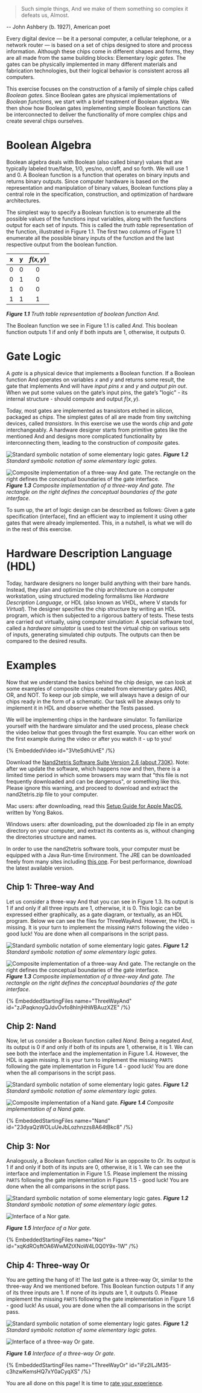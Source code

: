 > Such simple things, And we make of them something so complex it defeats us, Almost.

-- John Ashbery (b. 1927), American poet

Every digital device — be it a personal computer, a cellular telephone, or a network router — is based on a set of chips designed to store and process information. Although these chips come in different shapes and forms, they are all made from the same building blocks: Elementary _logic gates_. The gates can be physically implemented in many different materials and fabrication technologies, but their logical behavior is consistent across all computers.

This exercise focuses on the construction of a family of simple chips called _Boolean gates_. Since Boolean gates are physical implementations of _Boolean functions_, we start with a brief treatment of Boolean algebra. We then show how Boolean gates implementing simple Boolean functions can be interconnected to deliver the functionality of more complex chips and create several chips ourselves.

# Boolean Algebra

Boolean algebra deals with Boolean (also called binary) values that are typically labeled true/false, 1/0, yes/no, on/off, and so forth. We will use $1$ and $0$. A Boolean function is a function that operates on binary inputs and returns binary outputs. Since computer hardware is based on the representation and manipulation of binary values, Boolean functions play a central role in the specification, construction, and optimization of hardware architectures.

The simplest way to specify a Boolean function is to enumerate all the possible values of the functions input variables, along with the functions output for each set of inputs. This is called the _truth table_ representation of the function, illustrated in Figure 1.1. The first two columns of Figure 1.1 enumerate all the possible binary inputs of the function and the last respective output from the boolean function.

|  x  |  y  | $f(x, y)$ |
| :-: | :-: | :-------: |
|  0  |  0  |     0     |
|  0  |  1  |     0     |
|  1  |  0  |     0     |
|  1  |  1  |     1     |

_**Figure 1.1** Truth table representation of boolean function And._

The Boolean function we see in Figure 1.1 is called _And_. This boolean function outputs $1$ if and only if both inputs are $1$, otherwise, it outputs $0$.

# Gate Logic

A _gate_ is a physical device that implements a Boolean function. If a Boolean function And operates on variables $x$ and $y$ and returns some result, the gate that implements And will have _input pins_ $x$ and $y$ and _output pin_ $out$. When we put some values on the gate’s input pins, the gate’s "logic" - its internal structure - should compute and output $f(x, y)$.

Today, most gates are implemented as transistors etched in silicon, packaged as _chips_. The simplest gates of all are made from tiny switching devices, called _transistors_. In this exercise we use the words _chip_ and _gate_ interchangeably. A hardware designer starts from primitive gates like the mentioned And and designs more complicated functionality by interconnecting them, leading to the construction of _composite_ gates.

![Standard symbolic notation of some elementary logic gates.](/figures/figure1-3.svg 'Figure 1.2: Standard symbolic notation of some elementary logic gates.')
_**Figure 1.2** Standard symbolic notation of some elementary logic gates._

![Composite implementation of a three-way And gate. The rectangle on the right defines the conceptual boundaries of the gate interface.](/figures/figure1-4.svg 'Figure 1.3: Composite implementation of a three-way And gate. The rectangle on the right defines the conceptual boundaries of the gate interface.')
_**Figure 1.3** Composite implementation of a three-way And gate. The rectangle on the right defines the conceptual boundaries of the gate interface._

To sum up, the art of logic design can be described as follows: Given a gate specification (interface), find an efficient way to implement it using other gates that were already implemented. This, in a nutshell, is what we will do in the rest of this exercise.

# Hardware Description Language (HDL)

Today, hardware designers no longer build anything with their bare hands. Instead, they plan and optimize the chip architecture on a computer workstation, using structured modeling formalisms like _Hardware Description Language_, or HDL (also known as VHDL, where V stands for _Virtual_). The designer specifies the chip structure by writing an HDL program, which is then subjected to a rigorous battery of tests. These tests are carried out virtually, using computer simulation: A special software tool, called a _hardware simulator_ is used to test the virtual chip on various sets of inputs, generating simulated chip outputs. The outputs can then be compared to the desired results.

# Examples

Now that we understand the basics behind the chip design, we can look at some examples of composite chips created from elementary gates AND, OR, and NOT. To keep our job simple, we will always have a design of our chips ready in the form of a schematic. Our task will be always only to implement it in HDL and observe whether the Tests passed.

We will be implementing chips in the hardware simulator. To familiarize yourself with the hardware simulator and the used process, please check the video below that goes through the first example. You can either work on the first example during the video or after you watch it - up to you!

{% EmbeddedVideo id="3VteSdhUvtE" /%}

Download the [Nand2tetris Software Suite Version 2.6 (about 730K)](https://drive.google.com/open?id=1xZzcMIUETv3u3sdpM_oTJSTetpVee3KZ).
Note: after we update the software, which happens now and then, there is a limited time period in which some browsers may warn that "this file is not frequently downloaded and can be dangerous", or something like this. Please ignore this warning, and proceed to download and extract the nand2tetris.zip file to your computer.

Mac users: after downloading, read this [Setup Guide for Apple MacOS](https://drive.google.com/open?id=1QDYIvriWBS_ARntfmZ5E856OEPpE4j1F), written by Yong Bakos.

Windows users: after downloading, put the downloaded zip file in an empty directory on your computer, and extract its contents as is, without changing the directories structure and names.

In order to use the nand2tetris software tools, your computer must be equipped with a Java Run-time Environment. The JRE can be downloaded freely from many sites including [this one](http://java.com/en/download/index.jsp). For best performance, download the latest available version.

## Chip 1: Three-way And

Let us consider a three-way And that you can see in Figure 1.3. Its output is $1$ if and only if all three inputs are 1, otherwise, it is $0$. This logic can be expressed either graphically, as a gate diagram, or textually, as an HDL program. Below we can see the files for ThreeWayAnd. However, the HDL is missing. It is your turn to implement the missing `PARTS` following the video - good luck! You are done when all comparisons in the script pass.

![Standard symbolic notation of some elementary logic gates.](/figures/figure1-3.svg 'Figure 1.2: Standard symbolic notation of some elementary logic gates.')
_**Figure 1.2** Standard symbolic notation of some elementary logic gates._

![Composite implementation of a three-way And gate. The rectangle on the right defines the conceptual boundaries of the gate interface.](/figures/figure1-4.svg 'Figure 1.3: Composite implementation of a three-way And gate. The rectangle on the right defines the conceptual boundaries of the gate interface.')
_**Figure 1.3** Composite implementation of a three-way And gate. The rectangle on the right defines the conceptual boundaries of the gate interface._

<!-- Three-way And -->

{% EmbeddedStartingFiles name="ThreeWayAnd" id="zJPaqknoyQJdvOvfo8hInjHhWBAuzXZE" /%}

## Chip 2: Nand

Now, let us consider a Boolean function called _Nand_. Being a negated _And_, its output is $0$ if and only if both of its inputs are $1$, otherwise, it is $1$. We can see both the interface and the implementation in Figure 1.4. However, the HDL is again missing. It is your turn to implement the missing `PARTS` following the gate implementation in Figure 1.4 - good luck! You are done when the all comparisons in the script pass.

![Standard symbolic notation of some elementary logic gates.](/figures/figure1-3.svg 'Figure 1.2: Standard symbolic notation of some elementary logic gates.')
_**Figure 1.2** Standard symbolic notation of some elementary logic gates._

![Composite implementation of a Nand gate.](/figures/nand.svg)
_**Figure 1.4** Composite implementation of a Nand gate._

<!-- Nand -->

{% EmbeddedStartingFiles name="Nand" id="23dyaQzWOLuUeJbLozhnzzs8A64tBkc8" /%}

## Chip 3: Nor

Analogously, a Boolean function called _Nor_ is an opposite to _Or_. Its output is $1$ if and only if both of its inputs are $0$, otherwise, it is $1$. We can see the interface and implementation in Figure 1.5. Please implement the missing `PARTS` following the gate implementation in Figure 1.5 - good luck! You are done when the all comparisons in the script pass.

![Standard symbolic notation of some elementary logic gates.](/figures/figure1-3.svg 'Figure 1.2: Standard symbolic notation of some elementary logic gates.')
_**Figure 1.2** Standard symbolic notation of some elementary logic gates._

![Interface of a Nor gate.](/figures/nor.svg)

_**Figure 1.5** Interface of a Nor gate._

<!-- Nor -->

{% EmbeddedStartingFiles name="Nor" id="xqKdROsftOA6WwMZtXNoW4L0Q0Y9x-1W" /%}

## Chip 4: Three-way Or

You are getting the hang of it! The last gate is a three-way Or, similar to the three-way And we mentioned before. This Boolean function outputs $1$ if any of its three inputs are $1$. If none of its inputs are $1$, it outputs $0$. Please implement the missing `PARTS` following the gate implementation in Figure 1.6 - good luck! As usual, you are done when the all comparisons in the script pass.

![Standard symbolic notation of some elementary logic gates.](/figures/figure1-3.svg 'Figure 1.2: Standard symbolic notation of some elementary logic gates.')
_**Figure 1.2** Standard symbolic notation of some elementary logic gates._

![Interface of a three-way Or gate.](/figures/three-way-or.svg)

_**Figure 1.6** Interface of a three-way Or gate._

<!-- Three-way Or -->

{% EmbeddedStartingFiles name="ThreeWayOr" id="iFz2lLJM35-c3hzwKemsHQ7xY0aCyqXS" /%}

You are all done on this page! It is time to [rate your experience](https://docs.google.com/forms/d/e/1FAIpQLSfyzGfjmGEtVHGNTgbjYvpY-r8ssu-XkHGUBlSfhQlP6XXYww/viewform?usp=sf_link).
